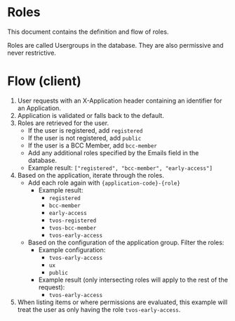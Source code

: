 # Roles

This document contains the definition and flow of roles.

Roles are called Usergroups in the database. They are also permissive and never restrictive.

# Flow (client)

1. User requests with an X-Application header containing an identifier for an Application.
2. Application is validated or falls back to the default.
3. Roles are retrieved for the user.
    - If the user is registered, add `registered`
    - If the user is not registered, add `public`
    - If the user is a BCC Member, add `bcc-member`
    - Add any additional roles specified by the Emails field in the database.
    - Example result: `["registered", "bcc-member", "early-access"]`
4. Based on the application, iterate through the roles.
    - Add each role again with `{application-code}-{role}`
        - Example result:
            - `registered`
            - `bcc-member`
            - `early-access`
            - `tvos-registered`
            - `tvos-bcc-member`
            - `tvos-early-access`
    - Based on the configuration of the application group. Filter the roles:
        - Example configuration:
            - `tvos-early-access`
            - `ux`
            - `public`
        - Example result (only intersecting roles will apply to the rest of the request):
            - `tvos-early-access`
5. When listing items or where permissions are evaluated, this example will treat the user as only having the
   role `tvos-early-access`.
